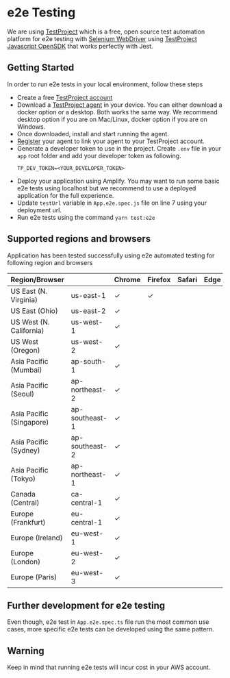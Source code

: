 # e2e Testing

We are using <a href="https://testproject.io/">TestProject</a> which is a free, open source test automation platform for e2e testing with <a href="https://www.selenium.dev/documentation/webdriver/">Selenium WebDriver</a> using <a href="https://github.com/testproject-io/javascript-opensdk">TestProject Javascript OpenSDK</a> that works perfectly with Jest.

## Getting Started

In order to run e2e tests in your local environment, follow these steps

- Create a free <a href="https://testproject.io">TestProject account</a>
- Download a <a href="https://app.testproject.io/#/download">TestProject agent</a> in your device. You can either download a docker option or a desktop. Both works the same way. We recommend desktop option if you are on Mac/Linux, docker option if you are on Windows.
- Once downloaded, install and start running the agent.
- <a href="https://app.testproject.io/#/agents">Register</a> your agent to link your agent to your TestProject account.
- Generate a developer token to use in the project. Create `.env` file in your `app` root folder and add your developer token as following.
  ```shell
  TP_DEV_TOKEN=<YOUR_DEVELOPER_TOKEN>
  ```
- Deploy your application using Amplify. You may want to run some basic e2e tests using localhost but we recommend to use a deployed application for the full experience.
- Update `testUrl` variable in `App.e2e.spec.js` file on line 7 using your deployment url.
- Run e2e tests using the command `yarn test:e2e`

## Supported regions and browsers

Application has been tested successfully using e2e automated testing for following region and browsers

| Region/Browser           |                | Chrome  | Firefox | Safari | Edge |
| ------------------------ | -------------- | ------- | ------- | ------ | ---- |
| US East (N. Virginia)    | us-east-1      | &check; | &check; |        |      |
| US East (Ohio)           | us-east-2      | &check; |         |        |      |
| US West (N. California)  | us-west-1      | &check; |         |        |      |
| US West (Oregon)         | us-west-2      | &check; |         |        |      |
| Asia Pacific (Mumbai)    | ap-south-1     | &check; |         |        |      |
| Asia Pacific (Seoul)     | ap-northeast-2 | &check; |         |        |      |
| Asia Pacific (Singapore) | ap-southeast-1 | &check; |         |        |      |
| Asia Pacific (Sydney)    | ap-southeast-2 | &check; |         |        |      |
| Asia Pacific (Tokyo)     | ap-northeast-1 | &check; |         |        |      |
| Canada (Central)         | ca-central-1   | &check; |         |        |      |
| Europe (Frankfurt)       | eu-central-1   | &check; |         |        |      |
| Europe (Ireland)         | eu-west-1      | &check; |         |        |      |
| Europe (London)          | eu-west-2      | &check; |         |        |      |
| Europe (Paris)           | eu-west-3      | &check; |         |        |      |

## Further development for e2e testing

Even though, e2e test in `App.e2e.spec.ts` file run the most common use cases, more specific e2e tests can be developed using the same pattern.

## Warning

Keep in mind that running e2e tests will incur cost in your AWS account.
